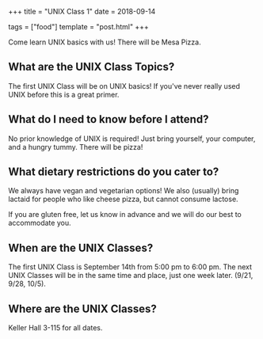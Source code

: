 +++
title = "UNIX Class 1"
date = 2018-09-14

tags = ["food"]
template = "post.html"
+++

Come learn UNIX basics with us! There will be Mesa Pizza. 

<!-- more -->

## What are the UNIX Class Topics?

The first UNIX Class will be on UNIX basics! If you've never really used UNIX before this is a great primer.

## What do I need to know before I attend?

No prior knowledge of UNIX is required! Just bring yourself, your computer, and a hungry tummy. There will be pizza!

## What dietary restrictions do you cater to?

We always have vegan and vegetarian options! We also (usually) bring lactaid for people who like cheese pizza, but cannot consume lactose. 

If you are gluten free, let us know in advance and we will do our best to accommodate you.

## When are the UNIX Classes?
The first UNIX Class is September 14th from 5:00 pm to 6:00 pm. The next UNIX Classes will be in the same time and place, just one week later. (9/21, 9/28, 10/5).

## Where are the UNIX Classes?
Keller Hall 3-115 for all dates.
